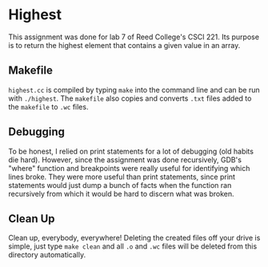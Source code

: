 # Highest

This assignment was done for lab 7 of Reed College's CSCI 221. Its purpose is to return the highest element that contains a given value in an array.

## Makefile

`highest.cc` is compiled by typing `make` into the command line and can be run with `./highest`. The `makefile` also copies and converts `.txt` files added to the `makefile` to `.wc` files.

## Debugging

To be honest, I relied on print statements for a lot of debugging (old habits die hard). However, since the assignment was done recursively, GDB's "where" function and breakpoints were really useful for identifying which lines broke. They were more useful than print statements, since print statements would just dump a bunch of facts when the function ran recursively from which it would be hard to discern what was broken.

## Clean Up

Clean up, everybody, everywhere! Deleting the created files off your drive is simple, just type `make clean` and all `.o` and `.wc` files will be deleted from this directory automatically.
